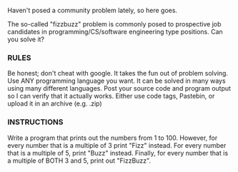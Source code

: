 Haven't posed a community problem lately, so here goes.

The so-called "fizzbuzz" problem is commonly posed to prospective job candidates
in programming/CS/software engineering type positions. Can you solve it?

### RULES
Be honest; don't cheat with google. It takes the fun out of problem solving.
Use ANY programming language you want. It can be solved in many ways using many
different languages.
Post your source code and program output so I can verify that it actually works.
Either use code tags, Pastebin, or upload it in an archive (e.g. .zip)

### INSTRUCTIONS

Write a program that prints out the numbers from 1 to 100. However, for every
number that is a multiple of 3 print "Fizz" instead. For every number that is
a multiple of 5, print "Buzz" instead. Finally, for every number that is
a multiple of BOTH 3 and 5, print out "FizzBuzz".
